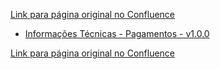 [Link para página original no Confluence](https://openfinancebrasil.atlassian.net/wiki/spaces/OF/pages/17376767)

- [Informações Técnicas - Pagamentos - v1.0.0](../../../../../../../../OF/Open%20Finance%20Brasil/Especifica%c3%a7%c3%b5es%20de%20APIs/Servi%c3%a7os%20-%20SV/[SV]%20Inicia%c3%a7%c3%a3o%20de%20Pagamentos/[SV]%20API%20-%20Pagamentos/Hist%c3%b3rico%20de%20Especifica%c3%a7%c3%b5es%20-%20Pagamentos/v1.0.0%20-%20Pagamentos/Informa%c3%a7%c3%b5es%20T%c3%a9cnicas%20-%20Pagamentos%20-%20v1.0.0)

[Link para página original no Confluence](https://openfinancebrasil.atlassian.net/wiki/spaces/OF/pages/17376767)